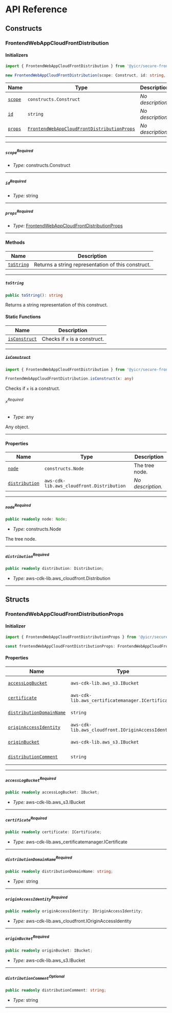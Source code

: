 # API Reference <a name="API Reference" id="api-reference"></a>

## Constructs <a name="Constructs" id="Constructs"></a>

### FrontendWebAppCloudFrontDistribution <a name="FrontendWebAppCloudFrontDistribution" id="@yicr/secure-frontend-web-app-cloudfront-distribution.FrontendWebAppCloudFrontDistribution"></a>

#### Initializers <a name="Initializers" id="@yicr/secure-frontend-web-app-cloudfront-distribution.FrontendWebAppCloudFrontDistribution.Initializer"></a>

```typescript
import { FrontendWebAppCloudFrontDistribution } from '@yicr/secure-frontend-web-app-cloudfront-distribution'

new FrontendWebAppCloudFrontDistribution(scope: Construct, id: string, props: FrontendWebAppCloudFrontDistributionProps)
```

| **Name** | **Type** | **Description** |
| --- | --- | --- |
| <code><a href="#@yicr/secure-frontend-web-app-cloudfront-distribution.FrontendWebAppCloudFrontDistribution.Initializer.parameter.scope">scope</a></code> | <code>constructs.Construct</code> | *No description.* |
| <code><a href="#@yicr/secure-frontend-web-app-cloudfront-distribution.FrontendWebAppCloudFrontDistribution.Initializer.parameter.id">id</a></code> | <code>string</code> | *No description.* |
| <code><a href="#@yicr/secure-frontend-web-app-cloudfront-distribution.FrontendWebAppCloudFrontDistribution.Initializer.parameter.props">props</a></code> | <code><a href="#@yicr/secure-frontend-web-app-cloudfront-distribution.FrontendWebAppCloudFrontDistributionProps">FrontendWebAppCloudFrontDistributionProps</a></code> | *No description.* |

---

##### `scope`<sup>Required</sup> <a name="scope" id="@yicr/secure-frontend-web-app-cloudfront-distribution.FrontendWebAppCloudFrontDistribution.Initializer.parameter.scope"></a>

- *Type:* constructs.Construct

---

##### `id`<sup>Required</sup> <a name="id" id="@yicr/secure-frontend-web-app-cloudfront-distribution.FrontendWebAppCloudFrontDistribution.Initializer.parameter.id"></a>

- *Type:* string

---

##### `props`<sup>Required</sup> <a name="props" id="@yicr/secure-frontend-web-app-cloudfront-distribution.FrontendWebAppCloudFrontDistribution.Initializer.parameter.props"></a>

- *Type:* <a href="#@yicr/secure-frontend-web-app-cloudfront-distribution.FrontendWebAppCloudFrontDistributionProps">FrontendWebAppCloudFrontDistributionProps</a>

---

#### Methods <a name="Methods" id="Methods"></a>

| **Name** | **Description** |
| --- | --- |
| <code><a href="#@yicr/secure-frontend-web-app-cloudfront-distribution.FrontendWebAppCloudFrontDistribution.toString">toString</a></code> | Returns a string representation of this construct. |

---

##### `toString` <a name="toString" id="@yicr/secure-frontend-web-app-cloudfront-distribution.FrontendWebAppCloudFrontDistribution.toString"></a>

```typescript
public toString(): string
```

Returns a string representation of this construct.

#### Static Functions <a name="Static Functions" id="Static Functions"></a>

| **Name** | **Description** |
| --- | --- |
| <code><a href="#@yicr/secure-frontend-web-app-cloudfront-distribution.FrontendWebAppCloudFrontDistribution.isConstruct">isConstruct</a></code> | Checks if `x` is a construct. |

---

##### ~~`isConstruct`~~ <a name="isConstruct" id="@yicr/secure-frontend-web-app-cloudfront-distribution.FrontendWebAppCloudFrontDistribution.isConstruct"></a>

```typescript
import { FrontendWebAppCloudFrontDistribution } from '@yicr/secure-frontend-web-app-cloudfront-distribution'

FrontendWebAppCloudFrontDistribution.isConstruct(x: any)
```

Checks if `x` is a construct.

###### `x`<sup>Required</sup> <a name="x" id="@yicr/secure-frontend-web-app-cloudfront-distribution.FrontendWebAppCloudFrontDistribution.isConstruct.parameter.x"></a>

- *Type:* any

Any object.

---

#### Properties <a name="Properties" id="Properties"></a>

| **Name** | **Type** | **Description** |
| --- | --- | --- |
| <code><a href="#@yicr/secure-frontend-web-app-cloudfront-distribution.FrontendWebAppCloudFrontDistribution.property.node">node</a></code> | <code>constructs.Node</code> | The tree node. |
| <code><a href="#@yicr/secure-frontend-web-app-cloudfront-distribution.FrontendWebAppCloudFrontDistribution.property.distribution">distribution</a></code> | <code>aws-cdk-lib.aws_cloudfront.Distribution</code> | *No description.* |

---

##### `node`<sup>Required</sup> <a name="node" id="@yicr/secure-frontend-web-app-cloudfront-distribution.FrontendWebAppCloudFrontDistribution.property.node"></a>

```typescript
public readonly node: Node;
```

- *Type:* constructs.Node

The tree node.

---

##### `distribution`<sup>Required</sup> <a name="distribution" id="@yicr/secure-frontend-web-app-cloudfront-distribution.FrontendWebAppCloudFrontDistribution.property.distribution"></a>

```typescript
public readonly distribution: Distribution;
```

- *Type:* aws-cdk-lib.aws_cloudfront.Distribution

---


## Structs <a name="Structs" id="Structs"></a>

### FrontendWebAppCloudFrontDistributionProps <a name="FrontendWebAppCloudFrontDistributionProps" id="@yicr/secure-frontend-web-app-cloudfront-distribution.FrontendWebAppCloudFrontDistributionProps"></a>

#### Initializer <a name="Initializer" id="@yicr/secure-frontend-web-app-cloudfront-distribution.FrontendWebAppCloudFrontDistributionProps.Initializer"></a>

```typescript
import { FrontendWebAppCloudFrontDistributionProps } from '@yicr/secure-frontend-web-app-cloudfront-distribution'

const frontendWebAppCloudFrontDistributionProps: FrontendWebAppCloudFrontDistributionProps = { ... }
```

#### Properties <a name="Properties" id="Properties"></a>

| **Name** | **Type** | **Description** |
| --- | --- | --- |
| <code><a href="#@yicr/secure-frontend-web-app-cloudfront-distribution.FrontendWebAppCloudFrontDistributionProps.property.accessLogBucket">accessLogBucket</a></code> | <code>aws-cdk-lib.aws_s3.IBucket</code> | *No description.* |
| <code><a href="#@yicr/secure-frontend-web-app-cloudfront-distribution.FrontendWebAppCloudFrontDistributionProps.property.certificate">certificate</a></code> | <code>aws-cdk-lib.aws_certificatemanager.ICertificate</code> | *No description.* |
| <code><a href="#@yicr/secure-frontend-web-app-cloudfront-distribution.FrontendWebAppCloudFrontDistributionProps.property.distributionDomainName">distributionDomainName</a></code> | <code>string</code> | *No description.* |
| <code><a href="#@yicr/secure-frontend-web-app-cloudfront-distribution.FrontendWebAppCloudFrontDistributionProps.property.originAccessIdentity">originAccessIdentity</a></code> | <code>aws-cdk-lib.aws_cloudfront.IOriginAccessIdentity</code> | *No description.* |
| <code><a href="#@yicr/secure-frontend-web-app-cloudfront-distribution.FrontendWebAppCloudFrontDistributionProps.property.originBucket">originBucket</a></code> | <code>aws-cdk-lib.aws_s3.IBucket</code> | *No description.* |
| <code><a href="#@yicr/secure-frontend-web-app-cloudfront-distribution.FrontendWebAppCloudFrontDistributionProps.property.distributionComment">distributionComment</a></code> | <code>string</code> | *No description.* |

---

##### `accessLogBucket`<sup>Required</sup> <a name="accessLogBucket" id="@yicr/secure-frontend-web-app-cloudfront-distribution.FrontendWebAppCloudFrontDistributionProps.property.accessLogBucket"></a>

```typescript
public readonly accessLogBucket: IBucket;
```

- *Type:* aws-cdk-lib.aws_s3.IBucket

---

##### `certificate`<sup>Required</sup> <a name="certificate" id="@yicr/secure-frontend-web-app-cloudfront-distribution.FrontendWebAppCloudFrontDistributionProps.property.certificate"></a>

```typescript
public readonly certificate: ICertificate;
```

- *Type:* aws-cdk-lib.aws_certificatemanager.ICertificate

---

##### `distributionDomainName`<sup>Required</sup> <a name="distributionDomainName" id="@yicr/secure-frontend-web-app-cloudfront-distribution.FrontendWebAppCloudFrontDistributionProps.property.distributionDomainName"></a>

```typescript
public readonly distributionDomainName: string;
```

- *Type:* string

---

##### `originAccessIdentity`<sup>Required</sup> <a name="originAccessIdentity" id="@yicr/secure-frontend-web-app-cloudfront-distribution.FrontendWebAppCloudFrontDistributionProps.property.originAccessIdentity"></a>

```typescript
public readonly originAccessIdentity: IOriginAccessIdentity;
```

- *Type:* aws-cdk-lib.aws_cloudfront.IOriginAccessIdentity

---

##### `originBucket`<sup>Required</sup> <a name="originBucket" id="@yicr/secure-frontend-web-app-cloudfront-distribution.FrontendWebAppCloudFrontDistributionProps.property.originBucket"></a>

```typescript
public readonly originBucket: IBucket;
```

- *Type:* aws-cdk-lib.aws_s3.IBucket

---

##### `distributionComment`<sup>Optional</sup> <a name="distributionComment" id="@yicr/secure-frontend-web-app-cloudfront-distribution.FrontendWebAppCloudFrontDistributionProps.property.distributionComment"></a>

```typescript
public readonly distributionComment: string;
```

- *Type:* string

---



